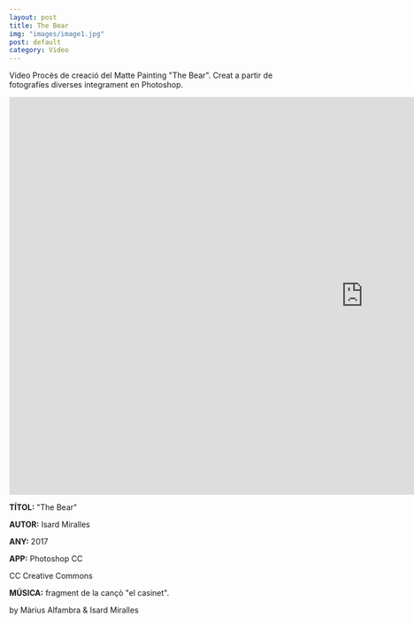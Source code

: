 ```yaml
---
layout: post
title: The Bear
img: "images/image1.jpg"
post: default
category: Video
---
```


Video Procès de creació del Matte Painting "The Bear". Creat a partir de fotografíes diverses integrament en Photoshop.
<div><iframe src="https://player.vimeo.com/video/216887355" width="1280" height="720" frameborder="0" webkitallowfullscreen mozallowfullscreen allowfullscreen></iframe></div>

**TÍTOL:** "The Bear"

**AUTOR:** Isard Miralles

**ANY:** 2017

**APP:** Photoshop CC

CC Creative Commons

**MÚSICA:** fragment de la cançò "el casinet".

by Màrius Alfambra & Isard Miralles
